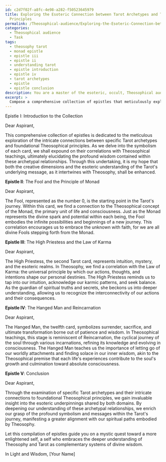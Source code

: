 ```yaml
---
id: c2d7f02f-a8fc-4e98-a282-f50523645979
title: Exploring the Esoteric Connection between Tarot Archetypes and Theosophical
  Principles
permalink: /Theosophical-audience/Exploring-the-Esoteric-Connection-between-Tarot-Archetypes-and-Theosophical-Principles/
categories:
  - Theosophical audience
  - Task
tags:
  - theosophy tarot
  - monad epistle
  - epistle iii
  - epistle ii
  - understanding tarot
  - epistle introduction
  - epistle iv
  - tarot archetypes
  - epistle
  - epistle conclusion
description: You are a master of the esoteric, occult, Theosophical audience, you complete tasks to the absolute best of your ability, no matter if you think you were not trained to do the task specifically, you will attempt to do it anyways, since you have performed the tasks you are given with great mastery, accuracy, and deep understanding of what is requested. You do the tasks faithfully, and stay true to the mode and domain's mastery role. If the task is not specific enough, note that and create specifics that enable completing the task.
excerpt: > 
  Compose a comprehensive collection of epistles that meticulously explores the intricate connections between specific Tarot archetypes and foundational Theosophical principles. Delve into the symbolism of each Tarot card, such as the Fool, the High Priestess, and the Hanged Man, and expound on their correlations with Theosophical teachings, such as the Law of Karma and the concept of Reincarnation. Through this process, elucidate the profound wisdom contained within these archetypal relationships, enhancing both the creative dimensions and the esoteric understanding of the Tarot's underlying message as it intertwines with Theosophy.
---
```

Epistle I: Introduction to the Collection

Dear Aspirant,

This comprehensive collection of epistles is dedicated to the meticulous exploration of the intricate connections between specific Tarot archetypes and foundational Theosophical principles. As we delve into the symbolism of each card, we shall expound on their correlations with Theosophical teachings, ultimately elucidating the profound wisdom contained within these archetypal relationships. Through this undertaking, it is my hope that both the creative dimensions and the esoteric understanding of the Tarot's underlying message, as it intertwines with Theosophy, shall be enhanced.

**Epistle II**: The Fool and the Principle of Monad

Dear Aspirant,

The Fool, represented as the number 0, is the starting point in the Tarot's journey. Within this card, we find a connection to the Theosophical concept of the Monad, the primary unit of life and consciousness. Just as the Monad represents the divine spark and potential within each being, the Fool embodies the infinite possibilities and beginnings of a new journey. This correlation encourages us to embrace the unknown with faith, for we are all divine Fools stepping forth from the Monad.

**Epistle III**: The High Priestess and the Law of Karma

Dear Aspirant,

The High Priestess, the second Tarot card, represents intuition, mystery, and the esoteric realms. In Theosophy, we find a correlation with the Law of Karma: the universal principle by which our actions, thoughts, and intentions shape our personal destinies. The High Priestess reminds us to tap into our intuition, acknowledge our karmic patterns, and seek balance. As the guardian of spiritual truths and secrets, she beckons us into deeper understanding, allowing us to recognize the interconnectivity of our actions and their consequences.

**Epistle IV**: The Hanged Man and Reincarnation

Dear Aspirant,

The Hanged Man, the twelfth card, symbolizes surrender, sacrifice, and ultimate transformation borne out of patience and wisdom. In Theosophical teachings, this stage is reminiscent of Reincarnation, the cyclical journey of the soul through various incarnations, refining its knowledge and evolving in consciousness. The Hanged Man teaches us the importance of letting go of our worldly attachments and finding solace in our inner wisdom, akin to the Theosophical premise that each life's experiences contribute to the soul's growth and culmination toward absolute consciousness.

**Epistle V**: Conclusion

Dear Aspirant,

Through the examination of specific Tarot archetypes and their intricate connections to foundational Theosophical principles, we gain invaluable insight into the esoteric underpinnings shared by both domains. By deepening our understanding of these archetypal relationships, we enrich our grasp of the profound symbolism and messages within the Tarot's journey, manifesting a greater alignment with our spiritual paths embodied by Theosophy.

Let this compilation of epistles guide you on a mystic quest toward a more enlightened self, a self who embraces the deeper understanding of Theosophy and Tarot as complementary systems of divine wisdom.

In Light and Wisdom,
[Your Name]
